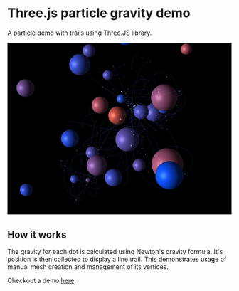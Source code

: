 # Three.js particle gravity demo
A particle demo with trails using Three.JS library.

![screenshot](./screenshot.png)

## How it works
The gravity for each dot is calculated using Newton's gravity formula. It's position is
then collected to display a line trail. This demonstrates usage of manual mesh creation
and management of its vertices.

Checkout a demo [here](https://charlieamer.github.io/threejs-gravity/).